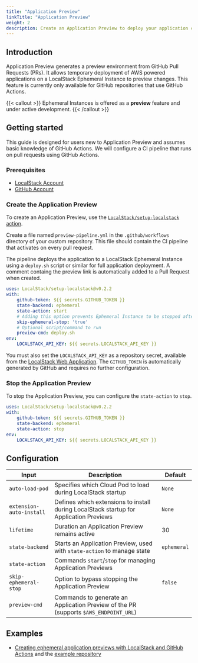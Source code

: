 ```yaml
---
title: "Application Preview"
linkTitle: "Application Preview"
weight: 2
description: Create an Application Preview to deploy your application changes in an Ephemeral Instance
---
```


## Introduction

Application Preview generates a preview environment from GitHub Pull Requests (PRs). 
It allows temporary deployment of AWS powered applications on a LocalStack Ephemeral Instance to preview changes. 
This feature is currently only available for GitHub repositories that use GitHub Actions.

{{< callout >}}
Ephemeral Instances is offered as a **preview** feature and under active development.
{{< /callout >}}

## Getting started

This guide is designed for users new to Application Preview and assumes basic knowledge of GitHub Actions. 
We will configure a CI pipeline that runs on pull requests using GitHub Actions.

### Prerequisites

- [LocalStack Account](https://app.localstack.cloud/)
- [GitHub Account](https://github.com)

### Create the Application Preview

To create an Application Preview, use the [`LocalStack/setup-localstack` action](https://github.com/localstack/setup-localstack).

Create a file named `preview-pipeline.yml` in the `.github/workflows` directory of your custom repository. 
This file should contain the CI pipeline that activates on every pull request. 

The pipeline deploys the application to a LocalStack Ephemeral Instance using a `deploy.sh` script or similar for full application deployment. 
A comment containg the preview link is automatically added to a Pull Request when created.

```yaml 
uses: LocalStack/setup-localstack@v0.2.2
with:
    github-token: ${{ secrets.GITHUB_TOKEN }}
    state-backend: ephemeral
    state-action: start
    # Adding this option prevents Ephemeral Instance to be stopped after the `preview-cmd` run
    skip-ephemeral-stop: 'true'
    # Optional script/command to run
    preview-cmd: deploy.sh
env:
    LOCALSTACK_API_KEY: ${{ secrets.LOCALSTACK_API_KEY }}
```

You must also set the `LOCALSTACK_API_KEY` as a repository secret, available from the [LocalStack Web Application](https://app.localstack.cloud/account/apikeys). 
The `GITHUB_TOKEN` is automatically generated by GitHub and requires no further configuration.

### Stop the Application Preview 

To stop the Application Preview, you can configure the `state-action` to `stop`.

```yaml 
uses: LocalStack/setup-localstack@v0.2.2
with:
    github-token: ${{ secrets.GITHUB_TOKEN }}
    state-backend: ephemeral
    state-action: stop
env:
    LOCALSTACK_API_KEY: ${{ secrets.LOCALSTACK_API_KEY }}
```

## Configuration

| Input                        | Description                                                               | Default      |
|------------------------------|---------------------------------------------------------------------------|--------------|
| `auto-load-pod`              | Specifies which Cloud Pod to load during LocalStack startup                     | `None`       |
| `extension-auto-install`     | Defines which extensions to install during LocalStack startup for Application Previews | `None`       |
| `lifetime`                   | Duration an Application Preview remains active                            | 30           |
| `state-backend`              | Starts an Application Preview, used with `state-action` to manage state  | `ephemeral`  |
| `state-action`               | Commands `start`/`stop` for managing Application Previews                |              |
| `skip-ephemeral-stop`        | Option to bypass stopping the Application Preview                        | `false`      |
| `preview-cmd`                | Commands to generate an Application Preview of the PR (supports `$AWS_ENDPOINT_URL`) |            |

## Examples

- [Creating ephemeral application previews with LocalStack and GitHub Actions](https://docs.localstack.cloud/tutorials/ephemeral-application-previews/) and the [example repository](https://github.com/localstack-samples/sample-notes-app-dynamodb-lambda-apigateway)
